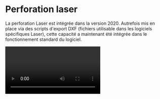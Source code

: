 # Perforation laser



La perforation Laser est intégrée dans la version 2020. Autrefois mis en place via des scripts d'export DXF (fichiers utilisable dans les logiciels spécifiques Laser), cette capacité a maintenant été intégrée dans le fonctionnement standard du logiciel.



<video src="../2020-09_preview_lazer_aprint2020.mp4" />



### MiddleWare GRBL

L'utilisation des fonctions de perçage nécessite l'utilisation du GRBL 1.1 avec l'activation du mode laser. 



### Activation et paramétrage perfo laser

La perforation lazer est réalisée, à partir de la fenetre de perforation du carton

![](k2.png)



Les paramètrages de du mode lazer sont accessible dans le bouton "...".



### Paramétrage du lazer et de la puissance

Les paraamétrage de puissance `SXXXX`  et de vitesse `FXXXXX` sont réglés initialement dans la fenetre de paramétrage du lazer. Ce sont les valeures MAXIMALES qui sont spécifiées.

Ainsi dans les autres parmétrages utilisés dans les propriétés de planification, il sera retenu la définition de la fraction de la puissance MAXIMALE.

Par exemple, si dans la vitesse maximale, la valeur 500 est retenue, en paramétrant ensuite une fraction de 0.5, la puissance retenue sera donné par la valeur 500 * 0.5 = 250 pour l'envoi machine.





## Planification de découpe laser



Nous retrouvons dans la fenêtre de paramétrage, les préférences de découpe et d'optimisation.

les paramétrages de taille max de découpe, ponts, ou espacement entre les ponts, permettent de régler la découpe pour les instruments mécaniques ou pneumatiques. 



![](l1.png)

L'affichage est actualisé en temps réel en fonction des paramètres saisie, permettant de controler le resultat.

#### Choix des paramètres de découpe



![](l2.png)

Le choix de l'export des trous, permet de préparer une découpe uniquement avec les pliures. Il a été constaté que la réalisation des pliures, sans allers et retours améliorait la régularité des pages de cartons et donc l'apparence du carton une fois pliée (les cartons ne font pas l'accordéon une fois pliés).

La taille des trous et pont, permettent de définir le resultat comme suit :

![](SchemaTransformationPneumatique.png)



#### Gestion des fins de trous

![](SchemaTransformationPneumatique_dernier_trou.png)





#### Choix des pliures

Des paramètres de pliures, permettent de définir des pliures sous forme de pointillés, découpe à "mi chair", ou une alternance des deux. 

![](l3.png)



#### Plusieures passes pour la découpe des trous

Plusieures passent de découpe peuvent être réaliseé pour les trous, ou les pliures, en fonction de la puissance maximale du lazer.

Le choix d'utilisation de la 2eme passe est réalisée par l'activation de la coche 'deux passes', les facteurs de réglage de la vitesse et de la puissance peuvent être spécifiés. 